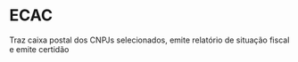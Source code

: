 # ECAC
Traz caixa postal dos CNPJs selecionados, emite relatório de situação fiscal e emite certidão
